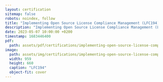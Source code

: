 ```yaml
---
layout: certification
sitemap: false
robots: noindex, follow
title: "Implementing Open Source License Compliance Management (LFC194)"
description: "Implementing Open Source License Compliance Management (LFC194)"
date: 2023-05-07 10:00:00 +0200
timestamp: 1683446400
pdf:
  path: assets/pdf/certifications/implementing-open-source-license-compliance-management-lfc194.pdf
image:
  path: assets/img/certifications/implementing-open-source-license-compliance-management-lfc194.webp
  width: 959
  height: 660
  caption: "LFC194"
  object-fit: cover
---
```


